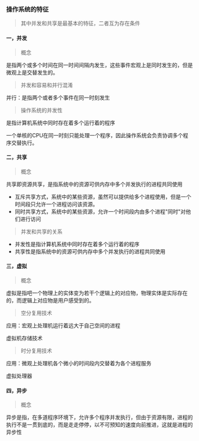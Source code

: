 ### 操作系统的特征

> 其中并发和共享是最基本的特征，二者互为存在条件

#### 一，并发

> 概念

是指两个或多个时间在同一时间间隔内发生，这些事件宏观上是同时发生的，但是微观上是交替发生的。

> 并发和容易和并行混淆

并行：是指两个或者多个事件在同一时刻发生

> 操作系统的并发性

是指计算机系统中同时存在着多个运行着的程序

一个单核的CPU在同一时刻只能处理一个程序，因此操作系统会负责协调多个程序交替执行。

#### 二，共享

> 概念

共享即资源共享，是指系统中的资源可供内存中多个并发执行的进程共同使用

- 互斥共享方式，系统中的某些资源，虽然可以提供给多个进程使用，但是一个时间段只允许一个进程访问该资源。
- 同时共享方式，系统中的某些资源，允许一个时间段内由多个进程"同时"对他们进行访问

> 并发和共享的关系

- 并发性是指计算机系统中同时存在着多个运行着的程序
- 共享性是指系统中的资源可供内存中多个并发执行的进程共同使用

#### 三，虚拟

> 概念

虚拟是指吧一个物理上的实体变为若干个逻辑上的对应物，物理实体是实际存在的，而逻辑上对应物是用户感受到的。

> 空分复用技术

应用：宏观上处理机运行着远大于自己空间的进程

虚拟机存储技术

> 时分复用技术

应用：微观上处理机各个微小的时间段内交替着为各个进程服务

虚拟处理器

#### 四，异步

> 概念

异步是指，在多道程序环境下，允许多个程序并发执行，但由于资源有限，进程的执行不是一贯到底的，而是走走停停，以不可预知的速度向前推进，这就是进程的异步性

